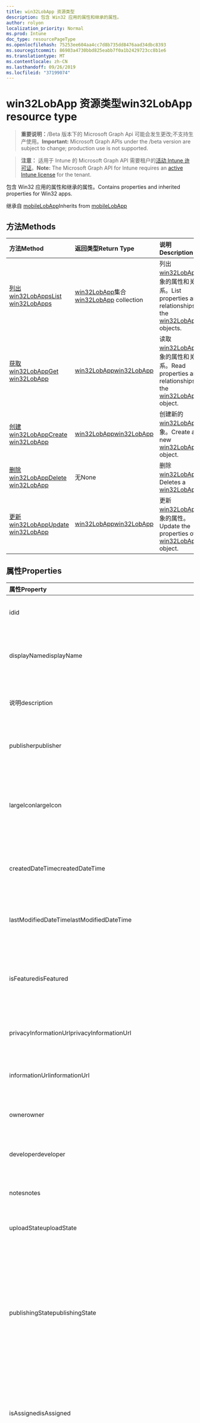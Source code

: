 ```yaml
---
title: win32LobApp 资源类型
description: 包含 Win32 应用的属性和继承的属性。
author: rolyon
localization_priority: Normal
ms.prod: Intune
doc_type: resourcePageType
ms.openlocfilehash: 75253ee604aa4cc7d8b735dd8476aad34dbc8393
ms.sourcegitcommit: 86903a4730bbd825eabb7f0a1b2429723cc8b1e6
ms.translationtype: MT
ms.contentlocale: zh-CN
ms.lasthandoff: 09/26/2019
ms.locfileid: "37199074"
---
```

# <a name="win32lobapp-resource-type"></a><span data-ttu-id="ff0e7-103">win32LobApp 资源类型</span><span class="sxs-lookup"><span data-stu-id="ff0e7-103">win32LobApp resource type</span></span>

> <span data-ttu-id="ff0e7-104">**重要说明：**/Beta 版本下的 Microsoft Graph Api 可能会发生更改;不支持生产使用。</span><span class="sxs-lookup"><span data-stu-id="ff0e7-104">**Important:** Microsoft Graph APIs under the /beta version are subject to change; production use is not supported.</span></span>

> <span data-ttu-id="ff0e7-105">**注意：** 适用于 Intune 的 Microsoft Graph API 需要租户的[活动 Intune 许可证](https://go.microsoft.com/fwlink/?linkid=839381)。</span><span class="sxs-lookup"><span data-stu-id="ff0e7-105">**Note:** The Microsoft Graph API for Intune requires an [active Intune license](https://go.microsoft.com/fwlink/?linkid=839381) for the tenant.</span></span>

<span data-ttu-id="ff0e7-106">包含 Win32 应用的属性和继承的属性。</span><span class="sxs-lookup"><span data-stu-id="ff0e7-106">Contains properties and inherited properties for Win32 apps.</span></span>


<span data-ttu-id="ff0e7-107">继承自 [mobileLobApp](../resources/intune-apps-mobilelobapp.md)</span><span class="sxs-lookup"><span data-stu-id="ff0e7-107">Inherits from [mobileLobApp](../resources/intune-apps-mobilelobapp.md)</span></span>

## <a name="methods"></a><span data-ttu-id="ff0e7-108">方法</span><span class="sxs-lookup"><span data-stu-id="ff0e7-108">Methods</span></span>
|<span data-ttu-id="ff0e7-109">方法</span><span class="sxs-lookup"><span data-stu-id="ff0e7-109">Method</span></span>|<span data-ttu-id="ff0e7-110">返回类型</span><span class="sxs-lookup"><span data-stu-id="ff0e7-110">Return Type</span></span>|<span data-ttu-id="ff0e7-111">说明</span><span class="sxs-lookup"><span data-stu-id="ff0e7-111">Description</span></span>|
|:---|:---|:---|
|[<span data-ttu-id="ff0e7-112">列出 win32LobApps</span><span class="sxs-lookup"><span data-stu-id="ff0e7-112">List win32LobApps</span></span>](../api/intune-apps-win32lobapp-list.md)|<span data-ttu-id="ff0e7-113">[win32LobApp](../resources/intune-apps-win32lobapp.md)集合</span><span class="sxs-lookup"><span data-stu-id="ff0e7-113">[win32LobApp](../resources/intune-apps-win32lobapp.md) collection</span></span>|<span data-ttu-id="ff0e7-114">列出[win32LobApp](../resources/intune-apps-win32lobapp.md)对象的属性和关系。</span><span class="sxs-lookup"><span data-stu-id="ff0e7-114">List properties and relationships of the [win32LobApp](../resources/intune-apps-win32lobapp.md) objects.</span></span>|
|[<span data-ttu-id="ff0e7-115">获取 win32LobApp</span><span class="sxs-lookup"><span data-stu-id="ff0e7-115">Get win32LobApp</span></span>](../api/intune-apps-win32lobapp-get.md)|[<span data-ttu-id="ff0e7-116">win32LobApp</span><span class="sxs-lookup"><span data-stu-id="ff0e7-116">win32LobApp</span></span>](../resources/intune-apps-win32lobapp.md)|<span data-ttu-id="ff0e7-117">读取[win32LobApp](../resources/intune-apps-win32lobapp.md)对象的属性和关系。</span><span class="sxs-lookup"><span data-stu-id="ff0e7-117">Read properties and relationships of the [win32LobApp](../resources/intune-apps-win32lobapp.md) object.</span></span>|
|[<span data-ttu-id="ff0e7-118">创建 win32LobApp</span><span class="sxs-lookup"><span data-stu-id="ff0e7-118">Create win32LobApp</span></span>](../api/intune-apps-win32lobapp-create.md)|[<span data-ttu-id="ff0e7-119">win32LobApp</span><span class="sxs-lookup"><span data-stu-id="ff0e7-119">win32LobApp</span></span>](../resources/intune-apps-win32lobapp.md)|<span data-ttu-id="ff0e7-120">创建新的[win32LobApp](../resources/intune-apps-win32lobapp.md)对象。</span><span class="sxs-lookup"><span data-stu-id="ff0e7-120">Create a new [win32LobApp](../resources/intune-apps-win32lobapp.md) object.</span></span>|
|[<span data-ttu-id="ff0e7-121">删除 win32LobApp</span><span class="sxs-lookup"><span data-stu-id="ff0e7-121">Delete win32LobApp</span></span>](../api/intune-apps-win32lobapp-delete.md)|<span data-ttu-id="ff0e7-122">无</span><span class="sxs-lookup"><span data-stu-id="ff0e7-122">None</span></span>|<span data-ttu-id="ff0e7-123">删除[win32LobApp](../resources/intune-apps-win32lobapp.md)。</span><span class="sxs-lookup"><span data-stu-id="ff0e7-123">Deletes a [win32LobApp](../resources/intune-apps-win32lobapp.md).</span></span>|
|[<span data-ttu-id="ff0e7-124">更新 win32LobApp</span><span class="sxs-lookup"><span data-stu-id="ff0e7-124">Update win32LobApp</span></span>](../api/intune-apps-win32lobapp-update.md)|[<span data-ttu-id="ff0e7-125">win32LobApp</span><span class="sxs-lookup"><span data-stu-id="ff0e7-125">win32LobApp</span></span>](../resources/intune-apps-win32lobapp.md)|<span data-ttu-id="ff0e7-126">更新[win32LobApp](../resources/intune-apps-win32lobapp.md)对象的属性。</span><span class="sxs-lookup"><span data-stu-id="ff0e7-126">Update the properties of a [win32LobApp](../resources/intune-apps-win32lobapp.md) object.</span></span>|

## <a name="properties"></a><span data-ttu-id="ff0e7-127">属性</span><span class="sxs-lookup"><span data-stu-id="ff0e7-127">Properties</span></span>
|<span data-ttu-id="ff0e7-128">属性</span><span class="sxs-lookup"><span data-stu-id="ff0e7-128">Property</span></span>|<span data-ttu-id="ff0e7-129">类型</span><span class="sxs-lookup"><span data-stu-id="ff0e7-129">Type</span></span>|<span data-ttu-id="ff0e7-130">说明</span><span class="sxs-lookup"><span data-stu-id="ff0e7-130">Description</span></span>|
|:---|:---|:---|
|<span data-ttu-id="ff0e7-131">id</span><span class="sxs-lookup"><span data-stu-id="ff0e7-131">id</span></span>|<span data-ttu-id="ff0e7-132">字符串</span><span class="sxs-lookup"><span data-stu-id="ff0e7-132">String</span></span>|<span data-ttu-id="ff0e7-133">实体的键。</span><span class="sxs-lookup"><span data-stu-id="ff0e7-133">Key of the entity.</span></span> <span data-ttu-id="ff0e7-134">继承自 [mobileApp](../resources/intune-shared-mobileapp.md)</span><span class="sxs-lookup"><span data-stu-id="ff0e7-134">Inherited from [mobileApp](../resources/intune-shared-mobileapp.md)</span></span>|
|<span data-ttu-id="ff0e7-135">displayName</span><span class="sxs-lookup"><span data-stu-id="ff0e7-135">displayName</span></span>|<span data-ttu-id="ff0e7-136">String</span><span class="sxs-lookup"><span data-stu-id="ff0e7-136">String</span></span>|<span data-ttu-id="ff0e7-137">管理员提供或导入的应用标题。</span><span class="sxs-lookup"><span data-stu-id="ff0e7-137">The admin provided or imported title of the app.</span></span> <span data-ttu-id="ff0e7-138">继承自 [mobileApp](../resources/intune-shared-mobileapp.md)</span><span class="sxs-lookup"><span data-stu-id="ff0e7-138">Inherited from [mobileApp](../resources/intune-shared-mobileapp.md)</span></span>|
|<span data-ttu-id="ff0e7-139">说明</span><span class="sxs-lookup"><span data-stu-id="ff0e7-139">description</span></span>|<span data-ttu-id="ff0e7-140">字符串</span><span class="sxs-lookup"><span data-stu-id="ff0e7-140">String</span></span>|<span data-ttu-id="ff0e7-141">应用的说明。</span><span class="sxs-lookup"><span data-stu-id="ff0e7-141">The description of the app.</span></span> <span data-ttu-id="ff0e7-142">继承自 [mobileApp](../resources/intune-shared-mobileapp.md)</span><span class="sxs-lookup"><span data-stu-id="ff0e7-142">Inherited from [mobileApp](../resources/intune-shared-mobileapp.md)</span></span>|
|<span data-ttu-id="ff0e7-143">publisher</span><span class="sxs-lookup"><span data-stu-id="ff0e7-143">publisher</span></span>|<span data-ttu-id="ff0e7-144">String</span><span class="sxs-lookup"><span data-stu-id="ff0e7-144">String</span></span>|<span data-ttu-id="ff0e7-145">应用的发布者。</span><span class="sxs-lookup"><span data-stu-id="ff0e7-145">The publisher of the app.</span></span> <span data-ttu-id="ff0e7-146">继承自 [mobileApp](../resources/intune-shared-mobileapp.md)</span><span class="sxs-lookup"><span data-stu-id="ff0e7-146">Inherited from [mobileApp](../resources/intune-shared-mobileapp.md)</span></span>|
|<span data-ttu-id="ff0e7-147">largeIcon</span><span class="sxs-lookup"><span data-stu-id="ff0e7-147">largeIcon</span></span>|[<span data-ttu-id="ff0e7-148">mimeContent</span><span class="sxs-lookup"><span data-stu-id="ff0e7-148">mimeContent</span></span>](../resources/intune-shared-mimecontent.md)|<span data-ttu-id="ff0e7-149">要显示在应用详细信息中并用于图标上传的大图标。</span><span class="sxs-lookup"><span data-stu-id="ff0e7-149">The large icon, to be displayed in the app details and used for upload of the icon.</span></span> <span data-ttu-id="ff0e7-150">继承自 [mobileApp](../resources/intune-shared-mobileapp.md)</span><span class="sxs-lookup"><span data-stu-id="ff0e7-150">Inherited from [mobileApp](../resources/intune-shared-mobileapp.md)</span></span>|
|<span data-ttu-id="ff0e7-151">createdDateTime</span><span class="sxs-lookup"><span data-stu-id="ff0e7-151">createdDateTime</span></span>|<span data-ttu-id="ff0e7-152">DateTimeOffset</span><span class="sxs-lookup"><span data-stu-id="ff0e7-152">DateTimeOffset</span></span>|<span data-ttu-id="ff0e7-153">创建应用的日期和时间。</span><span class="sxs-lookup"><span data-stu-id="ff0e7-153">The date and time the app was created.</span></span> <span data-ttu-id="ff0e7-154">继承自 [mobileApp](../resources/intune-shared-mobileapp.md)</span><span class="sxs-lookup"><span data-stu-id="ff0e7-154">Inherited from [mobileApp](../resources/intune-shared-mobileapp.md)</span></span>|
|<span data-ttu-id="ff0e7-155">lastModifiedDateTime</span><span class="sxs-lookup"><span data-stu-id="ff0e7-155">lastModifiedDateTime</span></span>|<span data-ttu-id="ff0e7-156">DateTimeOffset</span><span class="sxs-lookup"><span data-stu-id="ff0e7-156">DateTimeOffset</span></span>|<span data-ttu-id="ff0e7-157">上次修改应用的日期和时间。</span><span class="sxs-lookup"><span data-stu-id="ff0e7-157">The date and time the app was last modified.</span></span> <span data-ttu-id="ff0e7-158">继承自 [mobileApp](../resources/intune-shared-mobileapp.md)</span><span class="sxs-lookup"><span data-stu-id="ff0e7-158">Inherited from [mobileApp](../resources/intune-shared-mobileapp.md)</span></span>|
|<span data-ttu-id="ff0e7-159">isFeatured</span><span class="sxs-lookup"><span data-stu-id="ff0e7-159">isFeatured</span></span>|<span data-ttu-id="ff0e7-160">Boolean</span><span class="sxs-lookup"><span data-stu-id="ff0e7-160">Boolean</span></span>|<span data-ttu-id="ff0e7-161">指示应用是否被管理员标记为特色的值。继承自 [mobileApp](../resources/intune-shared-mobileapp.md)</span><span class="sxs-lookup"><span data-stu-id="ff0e7-161">The value indicating whether the app is marked as featured by the admin. Inherited from [mobileApp](../resources/intune-shared-mobileapp.md)</span></span>|
|<span data-ttu-id="ff0e7-162">privacyInformationUrl</span><span class="sxs-lookup"><span data-stu-id="ff0e7-162">privacyInformationUrl</span></span>|<span data-ttu-id="ff0e7-163">String</span><span class="sxs-lookup"><span data-stu-id="ff0e7-163">String</span></span>|<span data-ttu-id="ff0e7-164">隐私声明 URL。</span><span class="sxs-lookup"><span data-stu-id="ff0e7-164">The privacy statement Url.</span></span> <span data-ttu-id="ff0e7-165">继承自 [mobileApp](../resources/intune-shared-mobileapp.md)</span><span class="sxs-lookup"><span data-stu-id="ff0e7-165">Inherited from [mobileApp](../resources/intune-shared-mobileapp.md)</span></span>|
|<span data-ttu-id="ff0e7-166">informationUrl</span><span class="sxs-lookup"><span data-stu-id="ff0e7-166">informationUrl</span></span>|<span data-ttu-id="ff0e7-167">String</span><span class="sxs-lookup"><span data-stu-id="ff0e7-167">String</span></span>|<span data-ttu-id="ff0e7-168">详细信息 URL。</span><span class="sxs-lookup"><span data-stu-id="ff0e7-168">The more information Url.</span></span> <span data-ttu-id="ff0e7-169">继承自 [mobileApp](../resources/intune-shared-mobileapp.md)</span><span class="sxs-lookup"><span data-stu-id="ff0e7-169">Inherited from [mobileApp](../resources/intune-shared-mobileapp.md)</span></span>|
|<span data-ttu-id="ff0e7-170">owner</span><span class="sxs-lookup"><span data-stu-id="ff0e7-170">owner</span></span>|<span data-ttu-id="ff0e7-171">String</span><span class="sxs-lookup"><span data-stu-id="ff0e7-171">String</span></span>|<span data-ttu-id="ff0e7-172">应用的所有者。</span><span class="sxs-lookup"><span data-stu-id="ff0e7-172">The owner of the app.</span></span> <span data-ttu-id="ff0e7-173">继承自 [mobileApp](../resources/intune-shared-mobileapp.md)</span><span class="sxs-lookup"><span data-stu-id="ff0e7-173">Inherited from [mobileApp](../resources/intune-shared-mobileapp.md)</span></span>|
|<span data-ttu-id="ff0e7-174">developer</span><span class="sxs-lookup"><span data-stu-id="ff0e7-174">developer</span></span>|<span data-ttu-id="ff0e7-175">String</span><span class="sxs-lookup"><span data-stu-id="ff0e7-175">String</span></span>|<span data-ttu-id="ff0e7-176">应用的开发者。</span><span class="sxs-lookup"><span data-stu-id="ff0e7-176">The developer of the app.</span></span> <span data-ttu-id="ff0e7-177">继承自 [mobileApp](../resources/intune-shared-mobileapp.md)</span><span class="sxs-lookup"><span data-stu-id="ff0e7-177">Inherited from [mobileApp](../resources/intune-shared-mobileapp.md)</span></span>|
|<span data-ttu-id="ff0e7-178">notes</span><span class="sxs-lookup"><span data-stu-id="ff0e7-178">notes</span></span>|<span data-ttu-id="ff0e7-179">String</span><span class="sxs-lookup"><span data-stu-id="ff0e7-179">String</span></span>|<span data-ttu-id="ff0e7-180">应用的备注。</span><span class="sxs-lookup"><span data-stu-id="ff0e7-180">Notes for the app.</span></span> <span data-ttu-id="ff0e7-181">继承自 [mobileApp](../resources/intune-shared-mobileapp.md)</span><span class="sxs-lookup"><span data-stu-id="ff0e7-181">Inherited from [mobileApp](../resources/intune-shared-mobileapp.md)</span></span>|
|<span data-ttu-id="ff0e7-182">uploadState</span><span class="sxs-lookup"><span data-stu-id="ff0e7-182">uploadState</span></span>|<span data-ttu-id="ff0e7-183">Int32</span><span class="sxs-lookup"><span data-stu-id="ff0e7-183">Int32</span></span>|<span data-ttu-id="ff0e7-184">上载状态。</span><span class="sxs-lookup"><span data-stu-id="ff0e7-184">The upload state.</span></span> <span data-ttu-id="ff0e7-185">继承自 [mobileApp](../resources/intune-shared-mobileapp.md)</span><span class="sxs-lookup"><span data-stu-id="ff0e7-185">Inherited from [mobileApp](../resources/intune-shared-mobileapp.md)</span></span>|
|<span data-ttu-id="ff0e7-186">publishingState</span><span class="sxs-lookup"><span data-stu-id="ff0e7-186">publishingState</span></span>|[<span data-ttu-id="ff0e7-187">mobileAppPublishingState</span><span class="sxs-lookup"><span data-stu-id="ff0e7-187">mobileAppPublishingState</span></span>](../resources/intune-apps-mobileapppublishingstate.md)|<span data-ttu-id="ff0e7-188">应用的发布状态。</span><span class="sxs-lookup"><span data-stu-id="ff0e7-188">The publishing state for the app.</span></span> <span data-ttu-id="ff0e7-189">除非应用已发布，否则无法分配应用。</span><span class="sxs-lookup"><span data-stu-id="ff0e7-189">The app cannot be assigned unless the app is published.</span></span> <span data-ttu-id="ff0e7-190">继承自[mobileApp](../resources/intune-shared-mobileapp.md)。</span><span class="sxs-lookup"><span data-stu-id="ff0e7-190">Inherited from [mobileApp](../resources/intune-shared-mobileapp.md).</span></span> <span data-ttu-id="ff0e7-191">可取值为：`notPublished`、`processing`、`published`。</span><span class="sxs-lookup"><span data-stu-id="ff0e7-191">Possible values are: `notPublished`, `processing`, `published`.</span></span>|
|<span data-ttu-id="ff0e7-192">isAssigned</span><span class="sxs-lookup"><span data-stu-id="ff0e7-192">isAssigned</span></span>|<span data-ttu-id="ff0e7-193">Boolean</span><span class="sxs-lookup"><span data-stu-id="ff0e7-193">Boolean</span></span>|<span data-ttu-id="ff0e7-194">指示是否至少向一个组分配了应用程序的值。</span><span class="sxs-lookup"><span data-stu-id="ff0e7-194">The value indicating whether the app is assigned to at least one group.</span></span> <span data-ttu-id="ff0e7-195">继承自 [mobileApp](../resources/intune-shared-mobileapp.md)</span><span class="sxs-lookup"><span data-stu-id="ff0e7-195">Inherited from [mobileApp](../resources/intune-shared-mobileapp.md)</span></span>|
|<span data-ttu-id="ff0e7-196">roleScopeTagIds</span><span class="sxs-lookup"><span data-stu-id="ff0e7-196">roleScopeTagIds</span></span>|<span data-ttu-id="ff0e7-197">String collection</span><span class="sxs-lookup"><span data-stu-id="ff0e7-197">String collection</span></span>|<span data-ttu-id="ff0e7-198">此移动应用的作用域标记 id 列表。</span><span class="sxs-lookup"><span data-stu-id="ff0e7-198">List of scope tag ids for this mobile app.</span></span> <span data-ttu-id="ff0e7-199">继承自 [mobileApp](../resources/intune-shared-mobileapp.md)</span><span class="sxs-lookup"><span data-stu-id="ff0e7-199">Inherited from [mobileApp](../resources/intune-shared-mobileapp.md)</span></span>|
|<span data-ttu-id="ff0e7-200">dependentAppCount</span><span class="sxs-lookup"><span data-stu-id="ff0e7-200">dependentAppCount</span></span>|<span data-ttu-id="ff0e7-201">Int32</span><span class="sxs-lookup"><span data-stu-id="ff0e7-201">Int32</span></span>|<span data-ttu-id="ff0e7-202">子应用程序的依赖项总数。</span><span class="sxs-lookup"><span data-stu-id="ff0e7-202">The total number of dependencies the child app has.</span></span> <span data-ttu-id="ff0e7-203">继承自 [mobileApp](../resources/intune-shared-mobileapp.md)</span><span class="sxs-lookup"><span data-stu-id="ff0e7-203">Inherited from [mobileApp](../resources/intune-shared-mobileapp.md)</span></span>|
|<span data-ttu-id="ff0e7-204">committedContentVersion</span><span class="sxs-lookup"><span data-stu-id="ff0e7-204">committedContentVersion</span></span>|<span data-ttu-id="ff0e7-205">String</span><span class="sxs-lookup"><span data-stu-id="ff0e7-205">String</span></span>|<span data-ttu-id="ff0e7-206">内部提交的内容版本。</span><span class="sxs-lookup"><span data-stu-id="ff0e7-206">The internal committed content version.</span></span> <span data-ttu-id="ff0e7-207">继承自 [mobileLobApp](../resources/intune-apps-mobilelobapp.md)</span><span class="sxs-lookup"><span data-stu-id="ff0e7-207">Inherited from [mobileLobApp](../resources/intune-apps-mobilelobapp.md)</span></span>|
|<span data-ttu-id="ff0e7-208">fileName</span><span class="sxs-lookup"><span data-stu-id="ff0e7-208">fileName</span></span>|<span data-ttu-id="ff0e7-209">String</span><span class="sxs-lookup"><span data-stu-id="ff0e7-209">String</span></span>|<span data-ttu-id="ff0e7-210">主 Lob 应用程序文件的名称。</span><span class="sxs-lookup"><span data-stu-id="ff0e7-210">The name of the main Lob application file.</span></span> <span data-ttu-id="ff0e7-211">继承自 [mobileLobApp](../resources/intune-apps-mobilelobapp.md)</span><span class="sxs-lookup"><span data-stu-id="ff0e7-211">Inherited from [mobileLobApp](../resources/intune-apps-mobilelobapp.md)</span></span>|
|<span data-ttu-id="ff0e7-212">size</span><span class="sxs-lookup"><span data-stu-id="ff0e7-212">size</span></span>|<span data-ttu-id="ff0e7-213">Int64</span><span class="sxs-lookup"><span data-stu-id="ff0e7-213">Int64</span></span>|<span data-ttu-id="ff0e7-214">总大小，包括所有已上传文件。</span><span class="sxs-lookup"><span data-stu-id="ff0e7-214">The total size, including all uploaded files.</span></span> <span data-ttu-id="ff0e7-215">继承自 [mobileLobApp](../resources/intune-apps-mobilelobapp.md)</span><span class="sxs-lookup"><span data-stu-id="ff0e7-215">Inherited from [mobileLobApp](../resources/intune-apps-mobilelobapp.md)</span></span>|
|<span data-ttu-id="ff0e7-216">installCommandLine</span><span class="sxs-lookup"><span data-stu-id="ff0e7-216">installCommandLine</span></span>|<span data-ttu-id="ff0e7-217">String</span><span class="sxs-lookup"><span data-stu-id="ff0e7-217">String</span></span>|<span data-ttu-id="ff0e7-218">要安装此应用程序的命令行</span><span class="sxs-lookup"><span data-stu-id="ff0e7-218">The command line to install this app</span></span>|
|<span data-ttu-id="ff0e7-219">uninstallCommandLine</span><span class="sxs-lookup"><span data-stu-id="ff0e7-219">uninstallCommandLine</span></span>|<span data-ttu-id="ff0e7-220">String</span><span class="sxs-lookup"><span data-stu-id="ff0e7-220">String</span></span>|<span data-ttu-id="ff0e7-221">要卸载此应用程序的命令行</span><span class="sxs-lookup"><span data-stu-id="ff0e7-221">The command line to uninstall this app</span></span>|
|<span data-ttu-id="ff0e7-222">applicableArchitectures</span><span class="sxs-lookup"><span data-stu-id="ff0e7-222">applicableArchitectures</span></span>|[<span data-ttu-id="ff0e7-223">windowsArchitecture</span><span class="sxs-lookup"><span data-stu-id="ff0e7-223">windowsArchitecture</span></span>](../resources/intune-apps-windowsarchitecture.md)|<span data-ttu-id="ff0e7-224">可运行此应用的 Windows 体系结构。</span><span class="sxs-lookup"><span data-stu-id="ff0e7-224">The Windows architecture(s) for which this app can run on.</span></span> <span data-ttu-id="ff0e7-225">可取值为：`none`、`x86`、`x64`、`arm`、`neutral`、`arm64`。</span><span class="sxs-lookup"><span data-stu-id="ff0e7-225">Possible values are: `none`, `x86`, `x64`, `arm`, `neutral`, `arm64`.</span></span>|
|<span data-ttu-id="ff0e7-226">minimumSupportedOperatingSystem</span><span class="sxs-lookup"><span data-stu-id="ff0e7-226">minimumSupportedOperatingSystem</span></span>|[<span data-ttu-id="ff0e7-227">windowsMinimumOperatingSystem</span><span class="sxs-lookup"><span data-stu-id="ff0e7-227">windowsMinimumOperatingSystem</span></span>](../resources/intune-apps-windowsminimumoperatingsystem.md)|<span data-ttu-id="ff0e7-228">最低适用操作系统的值。</span><span class="sxs-lookup"><span data-stu-id="ff0e7-228">The value for the minimum applicable operating system.</span></span>|
|<span data-ttu-id="ff0e7-229">minimumFreeDiskSpaceInMB</span><span class="sxs-lookup"><span data-stu-id="ff0e7-229">minimumFreeDiskSpaceInMB</span></span>|<span data-ttu-id="ff0e7-230">Int32</span><span class="sxs-lookup"><span data-stu-id="ff0e7-230">Int32</span></span>|<span data-ttu-id="ff0e7-231">安装此应用程序所需的最小可用磁盘空间的值。</span><span class="sxs-lookup"><span data-stu-id="ff0e7-231">The value for the minimum free disk space which is required to install this app.</span></span>|
|<span data-ttu-id="ff0e7-232">minimumMemoryInMB</span><span class="sxs-lookup"><span data-stu-id="ff0e7-232">minimumMemoryInMB</span></span>|<span data-ttu-id="ff0e7-233">Int32</span><span class="sxs-lookup"><span data-stu-id="ff0e7-233">Int32</span></span>|<span data-ttu-id="ff0e7-234">安装此应用程序所需的最小物理内存的值。</span><span class="sxs-lookup"><span data-stu-id="ff0e7-234">The value for the minimum physical memory which is required to install this app.</span></span>|
|<span data-ttu-id="ff0e7-235">minimumNumberOfProcessors</span><span class="sxs-lookup"><span data-stu-id="ff0e7-235">minimumNumberOfProcessors</span></span>|<span data-ttu-id="ff0e7-236">Int32</span><span class="sxs-lookup"><span data-stu-id="ff0e7-236">Int32</span></span>|<span data-ttu-id="ff0e7-237">安装此应用程序所需的最小处理器数的值。</span><span class="sxs-lookup"><span data-stu-id="ff0e7-237">The value for the minimum number of processors which is required to install this app.</span></span>|
|<span data-ttu-id="ff0e7-238">minimumCpuSpeedInMHz</span><span class="sxs-lookup"><span data-stu-id="ff0e7-238">minimumCpuSpeedInMHz</span></span>|<span data-ttu-id="ff0e7-239">Int32</span><span class="sxs-lookup"><span data-stu-id="ff0e7-239">Int32</span></span>|<span data-ttu-id="ff0e7-240">安装此应用程序所需的最低 CPU 速度的值。</span><span class="sxs-lookup"><span data-stu-id="ff0e7-240">The value for the minimum CPU speed which is required to install this app.</span></span>|
|<span data-ttu-id="ff0e7-241">detectionRules</span><span class="sxs-lookup"><span data-stu-id="ff0e7-241">detectionRules</span></span>|<span data-ttu-id="ff0e7-242">[win32LobAppDetection](../resources/intune-apps-win32lobappdetection.md)集合</span><span class="sxs-lookup"><span data-stu-id="ff0e7-242">[win32LobAppDetection](../resources/intune-apps-win32lobappdetection.md) collection</span></span>|<span data-ttu-id="ff0e7-243">检测到 Win32 业务线（LoB）应用程序的检测规则。</span><span class="sxs-lookup"><span data-stu-id="ff0e7-243">The detection rules to detect Win32 Line of Business (LoB) app.</span></span>|
|<span data-ttu-id="ff0e7-244">requirementRules</span><span class="sxs-lookup"><span data-stu-id="ff0e7-244">requirementRules</span></span>|<span data-ttu-id="ff0e7-245">[win32LobAppRequirement](../resources/intune-apps-win32lobapprequirement.md)集合</span><span class="sxs-lookup"><span data-stu-id="ff0e7-245">[win32LobAppRequirement](../resources/intune-apps-win32lobapprequirement.md) collection</span></span>|<span data-ttu-id="ff0e7-246">用于检测 Win32 业务线（LoB）应用程序的要求规则。</span><span class="sxs-lookup"><span data-stu-id="ff0e7-246">The requirement rules to detect Win32 Line of Business (LoB) app.</span></span>|
|<span data-ttu-id="ff0e7-247">installExperience</span><span class="sxs-lookup"><span data-stu-id="ff0e7-247">installExperience</span></span>|[<span data-ttu-id="ff0e7-248">win32LobAppInstallExperience</span><span class="sxs-lookup"><span data-stu-id="ff0e7-248">win32LobAppInstallExperience</span></span>](../resources/intune-apps-win32lobappinstallexperience.md)|<span data-ttu-id="ff0e7-249">此应用的安装体验。</span><span class="sxs-lookup"><span data-stu-id="ff0e7-249">The install experience for this app.</span></span>|
|<span data-ttu-id="ff0e7-250">returnCodes</span><span class="sxs-lookup"><span data-stu-id="ff0e7-250">returnCodes</span></span>|<span data-ttu-id="ff0e7-251">[win32LobAppReturnCode](../resources/intune-apps-win32lobappreturncode.md)集合</span><span class="sxs-lookup"><span data-stu-id="ff0e7-251">[win32LobAppReturnCode](../resources/intune-apps-win32lobappreturncode.md) collection</span></span>|<span data-ttu-id="ff0e7-252">用于安装后行为的返回代码。</span><span class="sxs-lookup"><span data-stu-id="ff0e7-252">The return codes for post installation behavior.</span></span>|
|<span data-ttu-id="ff0e7-253">msiInformation</span><span class="sxs-lookup"><span data-stu-id="ff0e7-253">msiInformation</span></span>|[<span data-ttu-id="ff0e7-254">win32LobAppMsiInformation</span><span class="sxs-lookup"><span data-stu-id="ff0e7-254">win32LobAppMsiInformation</span></span>](../resources/intune-apps-win32lobappmsiinformation.md)|<span data-ttu-id="ff0e7-255">如果此 Win32 应用是 MSI 应用程序，则为 MSI 详细信息。</span><span class="sxs-lookup"><span data-stu-id="ff0e7-255">The MSI details if this Win32 app is an MSI app.</span></span>|
|<span data-ttu-id="ff0e7-256">setupFilePath</span><span class="sxs-lookup"><span data-stu-id="ff0e7-256">setupFilePath</span></span>|<span data-ttu-id="ff0e7-257">String</span><span class="sxs-lookup"><span data-stu-id="ff0e7-257">String</span></span>|<span data-ttu-id="ff0e7-258">加密的 Win32LobApp 包中的安装程序文件的相对路径。</span><span class="sxs-lookup"><span data-stu-id="ff0e7-258">The relative path of the setup file in the encrypted Win32LobApp package.</span></span>|

## <a name="relationships"></a><span data-ttu-id="ff0e7-259">关系</span><span class="sxs-lookup"><span data-stu-id="ff0e7-259">Relationships</span></span>
|<span data-ttu-id="ff0e7-260">关系</span><span class="sxs-lookup"><span data-stu-id="ff0e7-260">Relationship</span></span>|<span data-ttu-id="ff0e7-261">类型</span><span class="sxs-lookup"><span data-stu-id="ff0e7-261">Type</span></span>|<span data-ttu-id="ff0e7-262">说明</span><span class="sxs-lookup"><span data-stu-id="ff0e7-262">Description</span></span>|
|:---|:---|:---|
|<span data-ttu-id="ff0e7-263">categories</span><span class="sxs-lookup"><span data-stu-id="ff0e7-263">categories</span></span>|<span data-ttu-id="ff0e7-264">[mobileAppCategory](../resources/intune-apps-mobileappcategory.md) 集合</span><span class="sxs-lookup"><span data-stu-id="ff0e7-264">[mobileAppCategory](../resources/intune-apps-mobileappcategory.md) collection</span></span>|<span data-ttu-id="ff0e7-265">此应用的类别列表。</span><span class="sxs-lookup"><span data-stu-id="ff0e7-265">The list of categories for this app.</span></span> <span data-ttu-id="ff0e7-266">继承自 [mobileApp](../resources/intune-shared-mobileapp.md)</span><span class="sxs-lookup"><span data-stu-id="ff0e7-266">Inherited from [mobileApp](../resources/intune-shared-mobileapp.md)</span></span>|
|<span data-ttu-id="ff0e7-267">assignments</span><span class="sxs-lookup"><span data-stu-id="ff0e7-267">assignments</span></span>|<span data-ttu-id="ff0e7-268">[mobileAppAssignment](../resources/intune-apps-mobileappassignment.md) 集合</span><span class="sxs-lookup"><span data-stu-id="ff0e7-268">[mobileAppAssignment](../resources/intune-apps-mobileappassignment.md) collection</span></span>|<span data-ttu-id="ff0e7-269">此移动应用的组分配的列表。</span><span class="sxs-lookup"><span data-stu-id="ff0e7-269">The list of group assignments for this mobile app.</span></span> <span data-ttu-id="ff0e7-270">继承自 [mobileApp](../resources/intune-shared-mobileapp.md)</span><span class="sxs-lookup"><span data-stu-id="ff0e7-270">Inherited from [mobileApp](../resources/intune-shared-mobileapp.md)</span></span>|
|<span data-ttu-id="ff0e7-271">installSummary</span><span class="sxs-lookup"><span data-stu-id="ff0e7-271">installSummary</span></span>|[<span data-ttu-id="ff0e7-272">mobileAppInstallSummary</span><span class="sxs-lookup"><span data-stu-id="ff0e7-272">mobileAppInstallSummary</span></span>](../resources/intune-apps-mobileappinstallsummary.md)|<span data-ttu-id="ff0e7-273">移动应用安装摘要。</span><span class="sxs-lookup"><span data-stu-id="ff0e7-273">Mobile App Install Summary.</span></span> <span data-ttu-id="ff0e7-274">继承自 [mobileApp](../resources/intune-shared-mobileapp.md)</span><span class="sxs-lookup"><span data-stu-id="ff0e7-274">Inherited from [mobileApp](../resources/intune-shared-mobileapp.md)</span></span>|
|<span data-ttu-id="ff0e7-275">deviceStatuses</span><span class="sxs-lookup"><span data-stu-id="ff0e7-275">deviceStatuses</span></span>|<span data-ttu-id="ff0e7-276">[mobileAppInstallStatus](../resources/intune-apps-mobileappinstallstatus.md)集合</span><span class="sxs-lookup"><span data-stu-id="ff0e7-276">[mobileAppInstallStatus](../resources/intune-apps-mobileappinstallstatus.md) collection</span></span>|<span data-ttu-id="ff0e7-277">此移动应用程序的安装状态列表。</span><span class="sxs-lookup"><span data-stu-id="ff0e7-277">The list of installation states for this mobile app.</span></span> <span data-ttu-id="ff0e7-278">继承自 [mobileApp](../resources/intune-shared-mobileapp.md)</span><span class="sxs-lookup"><span data-stu-id="ff0e7-278">Inherited from [mobileApp](../resources/intune-shared-mobileapp.md)</span></span>|
|<span data-ttu-id="ff0e7-279">userStatuses</span><span class="sxs-lookup"><span data-stu-id="ff0e7-279">userStatuses</span></span>|<span data-ttu-id="ff0e7-280">[userAppInstallStatus](../resources/intune-apps-userappinstallstatus.md)集合</span><span class="sxs-lookup"><span data-stu-id="ff0e7-280">[userAppInstallStatus](../resources/intune-apps-userappinstallstatus.md) collection</span></span>|<span data-ttu-id="ff0e7-281">此移动应用程序的安装状态列表。</span><span class="sxs-lookup"><span data-stu-id="ff0e7-281">The list of installation states for this mobile app.</span></span> <span data-ttu-id="ff0e7-282">继承自 [mobileApp](../resources/intune-shared-mobileapp.md)</span><span class="sxs-lookup"><span data-stu-id="ff0e7-282">Inherited from [mobileApp](../resources/intune-shared-mobileapp.md)</span></span>|
|<span data-ttu-id="ff0e7-283">相互</span><span class="sxs-lookup"><span data-stu-id="ff0e7-283">relationships</span></span>|<span data-ttu-id="ff0e7-284">[mobileAppRelationship](../resources/intune-apps-mobileapprelationship.md)集合</span><span class="sxs-lookup"><span data-stu-id="ff0e7-284">[mobileAppRelationship](../resources/intune-apps-mobileapprelationship.md) collection</span></span>|<span data-ttu-id="ff0e7-285">此移动应用的关系列表。</span><span class="sxs-lookup"><span data-stu-id="ff0e7-285">List of relationships for this mobile app.</span></span> <span data-ttu-id="ff0e7-286">继承自 [mobileApp](../resources/intune-shared-mobileapp.md)</span><span class="sxs-lookup"><span data-stu-id="ff0e7-286">Inherited from [mobileApp](../resources/intune-shared-mobileapp.md)</span></span>|
|<span data-ttu-id="ff0e7-287">contentVersions</span><span class="sxs-lookup"><span data-stu-id="ff0e7-287">contentVersions</span></span>|<span data-ttu-id="ff0e7-288">[mobileAppContent](../resources/intune-apps-mobileappcontent.md) 集合</span><span class="sxs-lookup"><span data-stu-id="ff0e7-288">[mobileAppContent](../resources/intune-apps-mobileappcontent.md) collection</span></span>|<span data-ttu-id="ff0e7-289">此应用的内容版本列表。</span><span class="sxs-lookup"><span data-stu-id="ff0e7-289">The list of content versions for this app.</span></span> <span data-ttu-id="ff0e7-290">继承自 [mobileLobApp](../resources/intune-apps-mobilelobapp.md)</span><span class="sxs-lookup"><span data-stu-id="ff0e7-290">Inherited from [mobileLobApp](../resources/intune-apps-mobilelobapp.md)</span></span>|

## <a name="json-representation"></a><span data-ttu-id="ff0e7-291">JSON 表示形式</span><span class="sxs-lookup"><span data-stu-id="ff0e7-291">JSON Representation</span></span>
<span data-ttu-id="ff0e7-292">下面是资源的 JSON 表示形式。</span><span class="sxs-lookup"><span data-stu-id="ff0e7-292">Here is a JSON representation of the resource.</span></span>
<!-- {
  "blockType": "resource",
  "keyProperty": "id",
  "@odata.type": "microsoft.graph.win32LobApp"
}
-->
``` json
{
  "@odata.type": "#microsoft.graph.win32LobApp",
  "id": "String (identifier)",
  "displayName": "String",
  "description": "String",
  "publisher": "String",
  "largeIcon": {
    "@odata.type": "microsoft.graph.mimeContent",
    "type": "String",
    "value": "binary"
  },
  "createdDateTime": "String (timestamp)",
  "lastModifiedDateTime": "String (timestamp)",
  "isFeatured": true,
  "privacyInformationUrl": "String",
  "informationUrl": "String",
  "owner": "String",
  "developer": "String",
  "notes": "String",
  "uploadState": 1024,
  "publishingState": "String",
  "isAssigned": true,
  "roleScopeTagIds": [
    "String"
  ],
  "dependentAppCount": 1024,
  "committedContentVersion": "String",
  "fileName": "String",
  "size": 1024,
  "installCommandLine": "String",
  "uninstallCommandLine": "String",
  "applicableArchitectures": "String",
  "minimumSupportedOperatingSystem": {
    "@odata.type": "microsoft.graph.windowsMinimumOperatingSystem",
    "v8_0": true,
    "v8_1": true,
    "v10_0": true,
    "v10_1607": true,
    "v10_1703": true,
    "v10_1709": true,
    "v10_1803": true,
    "v10_1809": true,
    "v10_1903": true
  },
  "minimumFreeDiskSpaceInMB": 1024,
  "minimumMemoryInMB": 1024,
  "minimumNumberOfProcessors": 1024,
  "minimumCpuSpeedInMHz": 1024,
  "detectionRules": [
    {
      "@odata.type": "microsoft.graph.win32LobAppRegistryDetection",
      "check32BitOn64System": true,
      "keyPath": "String",
      "valueName": "String",
      "detectionType": "String",
      "operator": "String",
      "detectionValue": "String"
    }
  ],
  "requirementRules": [
    {
      "@odata.type": "microsoft.graph.win32LobAppRegistryRequirement",
      "operator": "String",
      "detectionValue": "String",
      "check32BitOn64System": true,
      "keyPath": "String",
      "valueName": "String",
      "detectionType": "String"
    }
  ],
  "installExperience": {
    "@odata.type": "microsoft.graph.win32LobAppInstallExperience",
    "runAsAccount": "String"
  },
  "returnCodes": [
    {
      "@odata.type": "microsoft.graph.win32LobAppReturnCode",
      "returnCode": 1024,
      "type": "String"
    }
  ],
  "msiInformation": {
    "@odata.type": "microsoft.graph.win32LobAppMsiInformation",
    "productCode": "String",
    "productVersion": "String",
    "upgradeCode": "String",
    "requiresReboot": true,
    "packageType": "String",
    "productName": "String",
    "publisher": "String"
  },
  "setupFilePath": "String"
}
```



